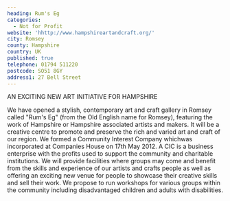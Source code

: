 ```yaml
---
heading: Rum's Eg
categories:
  - Not for Profit
website: 'hhttp://www.hampshireartandcraft.org/'
city: Romsey
county: Hampshire
country: UK
published: true
telephone: 01794 511220
postcode: SO51 8GY
address1: 27 Bell Street
---
```

AN EXCITING NEW ART INITIATIVE FOR HAMPSHIRE

We have opened a stylish, contemporary art and craft gallery in Romsey called "Rum's Eg" (from the Old English name for Romsey), featuring the work of Hampshire or Hampshire associated artists and makers. It will be a creative centre to promote and preserve the rich and varied art and craft of our region. We formed a Community Interest Company whichwas incorporated at Companies House on 17th May 2012. A CIC is a business enterprise with the profits used to support the community and charitable institutions. We will provide facilities where groups may come and benefit from the skills and experience of our artists and crafts people as well as offering an exciting new venue for people to showcase their creative skills and sell their work. We propose to run workshops for various groups within the community including disadvantaged children and adults with disabilities.
